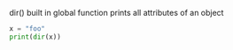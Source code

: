 dir() built in global function prints all attributes of an object

```python
x = "foo"
print(dir(x))
```
